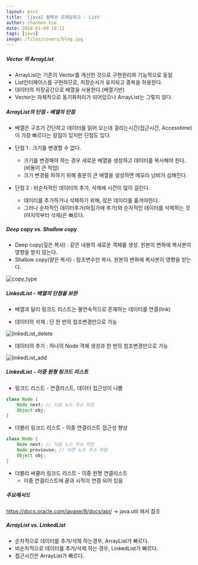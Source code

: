 ```yaml
---
layout: post
title: '[java] 컬렉션 프레임워크 - List'
author: chanhee.kim
date: 2018-01-09 10:11
tags: [java]
image: /files/covers/blog.jpg
---
```


##### Vector 와 ArrayList
- ArrayList는 기존의 Vector를 개선한 것으로 구현원리와 기능적으로 동일
- List인터페이스를 구현하므로, 저장순서가 유지되고 중복을 허용한다.
- 데이터의 저장공간으로 배열을 사용한다.(배열기반)
- Vector는 자체적으로 동기화처리가 되어있으나 ArrayList는 그렇지 않다.

##### ArrayList의 단점 - 배열의 단점
- 배열은 구조가 간단하고 데이터를 읽어 오는데 걸리는시간(접근시간, Accesstime)이 가장 빠르다는 장점이 있지만 단점도 있다.

- 단점 1 : 크기를 변경할 수 없다.
  - 크기를 변경해야 하는 경우 새로운 배열을 생성하고 데이터를 복사해야 한다.(비용이 큰 작업)
  - 크기 변경을 피하기 위해 충분히 큰 배열을 생성하면 메모리 낭비가 심해진다.

- 단점 2 : 비순차적인 데이터의 추가, 삭제에 시간이 많이 걸린다.
  - 데이터를 추가하거나 삭제하기 위해, 많은 데이터를 옮겨야한다.
  - 그러나 순차적인 데이터추가(마짐가에 추가)와 순차적인 데이터를 삭제하는 것(마지막부터 삭제)은 빠르다.

##### Deep copy vs. Shallow copy
- Deep copy(깊은 복사) : 같은 내용의 새로운 객체를 생성. 원본의 변화에 복사본이 영향을 받지 않는다.
- Shallow copy(얕은 복사) : 참조변수만 복사. 원본의 변화에 복사본이 영향을 받는다.
<img src="{{ site.baseurl }}/assets/images/copy_type.jpg" alt="copy_type">

##### LinkedList - 배열의 단점을 보완
- 배열과 달리 링크드 리스트는 불연속적으로 존재하는 데이터를 연결(link)

- 데이터의 삭제 : 단 한 번의 참조변경만으로 가능

<img src="{{ site.baseurl }}/assets/images/linkedList_delete.png" alt="linkedList_delete">

- 데이터의 추가 : 하나의 Node 객체 생성과 한 번의 참조변경만으로 가능

<img src="{{ site.baseurl }}/assets/images/linkedlist_add.png" alt="linkedList_add">

##### LinkedList - 이중 원형 링크드 리스트
- 링크드 리스트 - 연결리스트, 데이터 접근성이 나쁨

``` java
class Node {
	Node next; // 다음 노드 주소 저장
	Object obj;
}
```

- 더블리 링크드 리스트 - 이중 연결리스트 접근성 향상

``` java
class Node {
	Node next; // 다음 노드 주소 저장
	Node previouse; // 이전 노드 주소 저장
	Object obj;
}
```

- 더블리 써큘러 링크드 리스트 - 이중 원형 연결리스트
  - 이중 연결리스트에 끝과 시작이 연결 되어 있음

##### 주요메서드

https://docs.oracle.com/javase/8/docs/api/ -> java.util 에서 참조


##### ArrayList vs. LinkedList
- 순차적으로 데이터를 추가/삭제 하는경우, ArrayList가 빠르다.
- 비순차적으로 데이터를 추가/삭제 하는 경우, LinkedList가 빠르다.
- 접근시간은 ArrayList가 빠르다.
